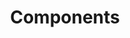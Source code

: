 ---
layout: "redirect"
redirect: "/docs/css/components/alerts.html"
title: "Components"
order: 5
alwaysActive: true
---